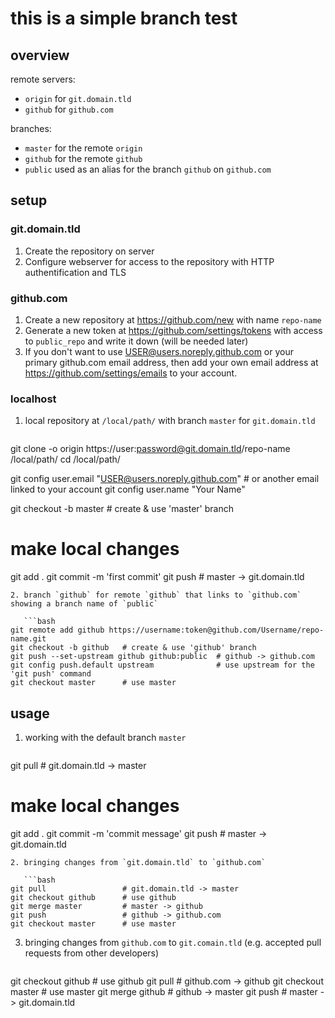 # this is a simple branch test

## overview

remote servers:
- `origin` for `git.domain.tld`
- `github` for `github.com`

branches:
- `master` for the remote `origin`
- `github` for the remote `github`
- `public` used as an alias for the branch `github` on `github.com`

## setup

### git.domain.tld

1. Create the repository on server
2. Configure webserver for access to the repository with HTTP authentification and TLS

### github.com

1. Create a new repository at <https://github.com/new> with name `repo-name`
2. Generate a new token at <https://github.com/settings/tokens> with access to `public_repo` and write it down (will be needed later)
3. If you don't want to use USER@users.noreply.github.com or your primary github.com email address, then add your own email address at <https://github.com/settings/emails> to your account.

### localhost

1. local repository at `/local/path/` with branch `master` for `git.domain.tld`

   ```bash
git clone -o origin https://user:password@git.domain.tld/repo-name /local/path/
cd /local/path/

git config user.email "USER@users.noreply.github.com" # or another email linked to your account
git config user.name "Your Name"

git checkout -b master   # create & use 'master' branch

# make local changes

git add .
git commit -m 'first commit'
git push                 # master -> git.domain.tld
```
2. branch `github` for remote `github` that links to `github.com` showing a branch name of `public`

   ```bash
git remote add github https://username:token@github.com/Username/repo-name.git
git checkout -b github   # create & use 'github' branch
git push --set-upstream github github:public  # github -> github.com
git config push.default upstream              # use upstream for the 'git push' command
git checkout master      # use master
```

## usage

1. working with the default branch `master`

   ```bash
git pull                 # git.domain.tld -> master

# make local changes

git add .
git commit -m 'commit message'
git push                 # master -> git.domain.tld
```
2. bringing changes from `git.domain.tld` to `github.com`

   ```bash
git pull                 # git.domain.tld -> master
git checkout github      # use github
git merge master         # master -> github
git push                 # github -> github.com
git checkout master      # use master
```

3. bringing changes from `github.com` to `git.comain.tld` (e.g. accepted pull requests from other developers)

   ```bash
git checkout github      # use github
git pull                 # github.com -> github
git checkout master      # use master
git merge github         # github -> master
git push                 # master -> git.domain.tld
```

